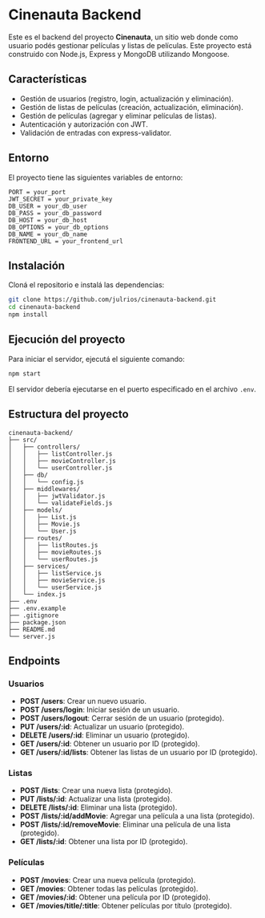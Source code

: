 # Cinenauta Backend

Este es el backend del proyecto **Cinenauta**, un sitio web donde como usuario podés gestionar películas y listas de películas. Este proyecto está construido con Node.js, Express y MongoDB utilizando Mongoose.

## Características

- Gestión de usuarios (registro, login, actualización y eliminación).
- Gestión de listas de películas (creación, actualización, eliminación).
- Gestión de películas (agregar y eliminar películas de listas).
- Autenticación y autorización con JWT.
- Validación de entradas con express-validator.

## Entorno

El proyecto tiene las siguientes variables de entorno:

```env
PORT = your_port
JWT_SECRET = your_private_key
DB_USER = your_db_user
DB_PASS = your_db_password
DB_HOST = your_db_host
DB_OPTIONS = your_db_options
DB_NAME = your_db_name
FRONTEND_URL = your_frontend_url
```

## Instalación

Cloná el repositorio e instalá las dependencias:

```bash
git clone https://github.com/julrios/cinenauta-backend.git
cd cinenauta-backend
npm install
```

## Ejecución del proyecto

Para iniciar el servidor, ejecutá el siguiente comando:

```bash
npm start
```

El servidor debería ejecutarse en el puerto especificado en el archivo `.env`.

## Estructura del proyecto

```
cinenauta-backend/
├── src/
│   ├── controllers/
│   │   ├── listController.js
│   │   ├── movieController.js
│   │   └── userController.js
│   ├── db/
│   │   └── config.js
│   ├── middlewares/
│   │   ├── jwtValidator.js
│   │   └── validateFields.js
│   ├── models/
│   │   ├── List.js
│   │   ├── Movie.js
│   │   └── User.js
│   ├── routes/
│   │   ├── listRoutes.js
│   │   ├── movieRoutes.js
│   │   └── userRoutes.js
│   ├── services/
│   │   ├── listService.js
│   │   ├── movieService.js
│   │   └── userService.js
│   └── index.js
├── .env
├── .env.example
├── .gitignore
├── package.json
├── README.md
└── server.js
```

## Endpoints

### Usuarios

- **POST /users**: Crear un nuevo usuario.
- **POST /users/login**: Iniciar sesión de un usuario.
- **POST /users/logout**: Cerrar sesión de un usuario (protegido).
- **PUT /users/:id**: Actualizar un usuario (protegido).
- **DELETE /users/:id**: Eliminar un usuario (protegido).
- **GET /users/:id**: Obtener un usuario por ID (protegido).
- **GET /users/:id/lists**: Obtener las listas de un usuario por ID (protegido).

### Listas

- **POST /lists**: Crear una nueva lista (protegido).
- **PUT /lists/:id**: Actualizar una lista (protegido).
- **DELETE /lists/:id**: Eliminar una lista (protegido).
- **POST /lists/:id/addMovie**: Agregar una película a una lista (protegido).
- **POST /lists/:id/removeMovie**: Eliminar una película de una lista (protegido).
- **GET /lists/:id**: Obtener una lista por ID (protegido).

### Películas

- **POST /movies**: Crear una nueva película (protegido).
- **GET /movies**: Obtener todas las películas (protegido).
- **GET /movies/:id**: Obtener una película por ID (protegido).
- **GET /movies/title/:title**: Obtener películas por título (protegido).
